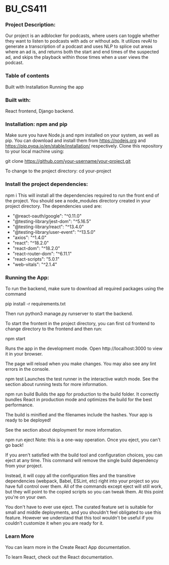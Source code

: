 # BU_CS411

### Project Description:
Our project is an adblocker for podcasts, where users can toggle whether they want to listen to podcasts with ads or without ads. It utilizes revAI to generate a transcription of a podcast and uses NLP to splice out areas where an ad is, and returns both the start and end times of the suspected ad, and skips the playback within those times when a user views the podcast. 

### Table of contents
Built with
Installation
Running the app

### Built with:
React frontend, Django backend.

### Installation: npm and pip
Make sure you have Node.js and npm installed on your system, as well as pip. You can download and install them from https://nodejs.org and https://pip.pypa.io/en/stable/installation/ respectively. Clone this repository to your local machine using:

git clone https://github.com/your-username/your-project.git

To change to the project directory:
cd your-project

### Install the project dependencies:

npm i
This will install all the dependencies required to run the front end of the project. You should see a node_modules directory created in your project directory. The dependencies used are:

- "@react-oauth/google": "^0.11.0"
- "@testing-library/jest-dom": "^5.16.5"
- "@testing-library/react": "^13.4.0"
- "@testing-library/user-event": "^13.5.0"
- "axios": "^1.4.0"
- "react": "^18.2.0"
- "react-dom": "^18.2.0"
- "react-router-dom": "^6.11.1"
- "react-scripts": "5.0.1"
- "web-vitals": "^2.1.4"

### Running the App:
To run the backend, make sure to download all required packages using the command

pip install -r requirements.txt

Then run python3 manage.py runserver to start the backend. 

To start the frontent in the project directory, you can first cd frontend to change directory to the frontend and then run:

npm start

Runs the app in the development mode.
Open http://localhost:3000 to view it in your browser.

The page will reload when you make changes.
You may also see any lint errors in the console.

npm test
Launches the test runner in the interactive watch mode.
See the section about running tests for more information.

npm run build
Builds the app for production to the build folder.
It correctly bundles React in production mode and optimizes the build for the best performance.

The build is minified and the filenames include the hashes.
Your app is ready to be deployed!

See the section about deployment for more information.

npm run eject
Note: this is a one-way operation. Once you eject, you can't go back!

If you aren't satisfied with the build tool and configuration choices, you can eject at any time. This command will remove the single build dependency from your project.

Instead, it will copy all the configuration files and the transitive dependencies (webpack, Babel, ESLint, etc) right into your project so you have full control over them. All of the commands except eject will still work, but they will point to the copied scripts so you can tweak them. At this point you're on your own.

You don't have to ever use eject. The curated feature set is suitable for small and middle deployments, and you shouldn't feel obligated to use this feature. However we understand that this tool wouldn't be useful if you couldn't customize it when you are ready for it.

### Learn More
You can learn more in the Create React App documentation.

To learn React, check out the React documentation.

